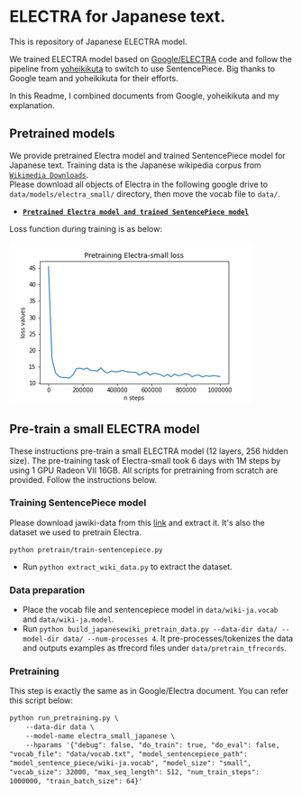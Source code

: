 # ELECTRA for Japanese text.
This is repository of Japanese ELECTRA model.

We trained ELECTRA model based on [Google/ELECTRA](https://github.com/google-research/bert) code and follow the pipeline from [yoheikikuta](https://github.com/yoheikikuta/bert-japanese.git) to switch to use SentencePiece. Big thanks to Google team and yoheikikuta for their efforts.

In this Readme, I combined documents from Google, yoheikikuta and my explanation.
## Pretrained models
We provide pretrained Electra model and trained SentencePiece model for Japanese text.
Training data is the Japanese wikipedia corpus from [`Wikimedia Downloads`](https://dumps.wikimedia.org/).  
Please download all objects of Electra in the following google drive to `data/models/electra_small/` directory, then move the vocab file to `data/`.
- **[`Pretrained Electra model and trained SentencePiece model`](https://drive.google.com/drive/folders/1xJFW85887gCf595fklpI743UdNbS6LSZ?usp=sharing)** 

Loss function during training is as below:

![electra-training-loss](electra-training-loss.png)

## Pre-train a small ELECTRA model
These instructions pre-train a small ELECTRA model (12 layers, 256 hidden size). The pre-training task of Electra-small took 6 days with 1M steps by using 1 GPU Radeon VII 16GB.
All scripts for pretraining from scratch are provided. Follow the instructions below.
### Training SentencePiece model
Please download jawiki-data from this [link](https://dumps.wikimedia.org/jawiki/20200601/jawiki-20200601-pages-articles-multistream.xml.bz2) and extract it. It's also the dataset we used to pretrain Electra.

```
python pretrain/train-sentencepiece.py
```
- Run `python extract_wiki_data.py` to extract the dataset.
### Data preparation
- Place the vocab file and sentencepiece model in `data/wiki-ja.vocab` and `data/wiki-ja.model`. 
- Run `python build_japanesewiki_pretrain_data.py --data-dir data/ --model-dir data/ --num-processes 4`.  It pre-processes/tokenizes the data and outputs examples as tfrecord files under `data/pretrain_tfrecords`.
### Pretraining
This step is exactly the same as in Google/Electra document. You can refer this script below:
```
python run_pretraining.py \
    --data-dir data \
    --model-name electra_small_japanese \
    --hparams '{"debug": false, "do_train": true, "do_eval": false, "vocab_file": "data/vocab.txt", "model_sentencepiece_path": "model_sentence_piece/wiki-ja.vocab", "model_size": "small", "vocab_size": 32000, "max_seq_length": 512, "num_train_steps": 1000000, "train_batch_size": 64}'
```
